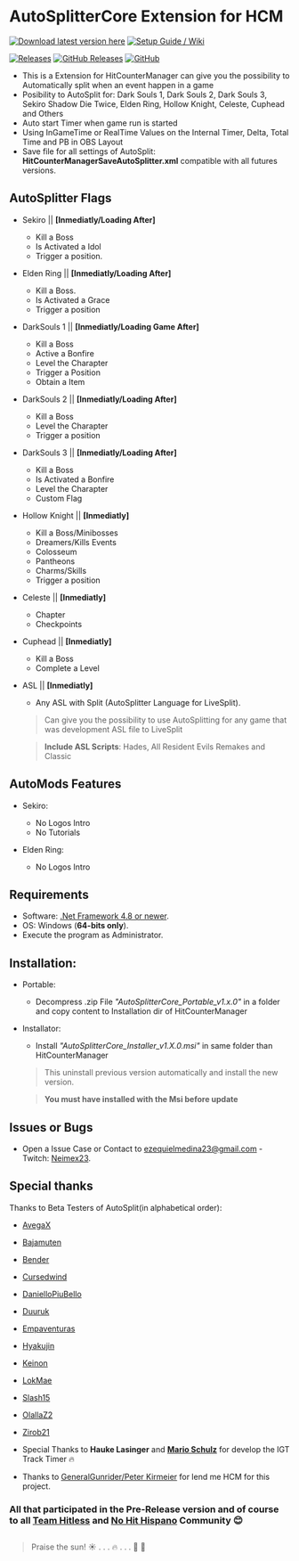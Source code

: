 # **AutoSplitterCore Extension for HCM**
[![Download latest version here](https://img.shields.io/badge/-Download%20latest%20version%20here-brightgreen?longCache=true&style=for-the-badge)](../../releases/latest)
[![Setup Guide / Wiki](https://img.shields.io/badge/-Setup%20Guide%20%2F%20Wiki-blue?longCache=true&style=for-the-badge)](../../wiki)

[![Releases](https://img.shields.io/github/release/neimex23/HitCounterManager.svg?label=Latest%20release:&longCache=true&style=for-the-badge&colorB=0088FF)](../../releases/latest)
[![GitHub Releases](https://img.shields.io/github/downloads/neimex23/HitCounterManager/total.svg?label=Downloads:&longCache=true&style=for-the-badge&colorB=0088FF)](../../releases)
[![GitHub](https://img.shields.io/github/license/neimex23/HitCounterManager.svg?label=License:&longCache=true&style=for-the-badge&colorB=0088FF)](LICENSE)

* This is a Extension for HitCounterManager can give you the possibility to Automatically split when an event happen in a game
* Posibility to AutoSplit for:
 Dark Souls 1, Dark Souls 2, Dark Souls 3, Sekiro Shadow Die Twice, Elden Ring, Hollow Knight, Celeste, Cuphead and Others 
* Auto start Timer when game run is started
* Using InGameTime or RealTime Values on the Internal Timer, Delta, Total Time and PB in OBS Layout
* Save file for all settings of AutoSplit: **HitCounterManagerSaveAutoSplitter.xml** compatible with all futures versions.

## AutoSplitter Flags

 - Sekiro || **[Inmediatly/Loading After]**
    - Kill a Boss
    - Is Activated a Idol 
    - Trigger a position.

 - Elden Ring || **[Inmediatly/Loading After]**
   - Kill a Boss.
   - Is Activated a Grace
   - Trigger a position

- DarkSouls 1 || **[Inmediatly/Loading Game After]**
   - Kill a Boss
   - Active a Bonfire
   - Level the Charapter
   - Trigger a Position
   - Obtain a Item

 - DarkSouls 2 || **[Inmediatly/Loading After]**
   - Kill a Boss
   - Level the Charapter
   - Trigger a position

 - DarkSouls 3 || **[Inmediatly/Loading After]**
   - Kill a Boss
   - Is Activated a Bonfire
   - Level the Charapter
   - Custom Flag

 - Hollow Knight || **[Inmediatly]**
   - Kill a Boss/Minibosses
   - Dreamers/Kills Events
   - Colosseum
   - Pantheons
   - Charms/Skills
   - Trigger a position

 - Celeste || **[Inmediatly]**
   - Chapter
   - Checkpoints

 - Cuphead || **[Inmediatly]**
   - Kill a Boss
   - Complete a Level

 - ASL || **[Inmediatly]**
   - Any ASL with Split (AutoSplitter Language for LiveSplit).
	> Can give you the possibility to use AutoSplitting for any game that was development ASL file to LiveSplit
	
	> **Include ASL Scripts**: Hades, All Resident Evils Remakes and Classic


## AutoMods Features
- Sekiro: 
   - No Logos Intro
   - No Tutorials 

- Elden Ring:
   - No Logos Intro

## Requirements
* Software: [.Net Framework 4.8 or newer](https://dotnet.microsoft.com/en-us/download/dotnet-framework).
* OS: Windows (**64-bits only**).
* Execute the program as Administrator.

## Installation:
- Portable:
	- Decompress .zip File _"AutoSplitterCore_Portable_v1.x.0"_ in a folder and copy content to Installation dir of HitCounterManager
- Installator:
	- Install _"AutoSplitterCore_Installer_v1.X.0.msi"_ in same folder than HitCounterManager
	> This uninstall previous version automatically and install the new version. 
	
	> **You must have installed with the Msi before update**

## Issues or Bugs
* Open a Issue Case or Contact to <ezequielmedina23@gmail.com> - Twitch: [Neimex23](https://www.twitch.tv/neimex23). 

## Special thanks

Thanks to Beta Testers of AutoSplit(in alphabetical order):
* [AvegaX](https://www.twitch.tv/avegax)
* [Bajamuten](https://www.twitch.tv/bajamuten)
* [Bender](https://www.twitch.tv/BenderzGreat)
* [Cursedwind](https://www.twitch.tv/cursedwind)
* [DanielloPiuBello](https://www.twitch.tv/daniellopiubello)
* [Duuruk](https://www.twitch.tv/disabled_dogs)
* [Empaventuras](https://www.twitch.tv/empaventuras)
* [Hyakujin](https://www.twitch.tv/hyakujin)
* [Keinon](https://www.twitch.tv/soykeinon)
* [LokMae](https://www.twitch.tv/lokmae)
* [Slash15](https://www.twitch.tv/slash15_)
* [OlallaZ2](https://www.twitch.tv/olallaz2)
* [Zirob21](https://www.twitch.tv/zirob21)

* Special Thanks to **Hauke Lasinger** and **[Mario Schulz](https://www.twitch.tv/D4rn4S)** for develop the IGT Track Timer :fire:
* Thanks to [GeneralGunrider/Peter Kirmeier](https://www.twitch.tv/generalgunrider) for lend me HCM for this project.

### All that participated in the Pre-Release version and of course to all **[Team Hitless](https://discord.gg/4E7cSK7) and [No Hit Hispano](https://discord.gg/ntygnch)** Community :blush:

##
> Praise the sun!  :sunny: . . . :fire: . . .  :running: :dash: 
